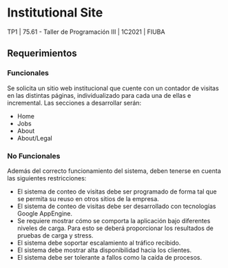 # Institutional Site
TP1 | 75.61 - Taller de Programación III | 1C2021 | FIUBA

## Requerimientos

### Funcionales

Se solicita un sitio web institucional que cuente con un contador de visitas en las distintas páginas, individualizado para cada una de ellas e incremental. Las secciones a desarrollar serán:

* Home
* Jobs
* About
* About/Legal

### No Funcionales

Además del correcto funcionamiento del sistema, deben tenerse en cuenta las siguientes restricciones:

* El sistema de conteo de visitas debe ser programado de forma tal que se permita su reuso en otros sitios de la empresa.
* El sistema de conteo de visitas debe ser desarrollado con tecnologías Google AppEngine.
* Se requiere mostrar cómo se comporta la aplicación bajo diferentes niveles de carga. Para esto se deberá proporcionar los resultados de pruebas de carga y stress.
* El sistema debe soportar escalamiento al tráfico recibido.
* El sistema debe mostrar alta disponibilidad hacia los clientes.
* El sistema debe ser tolerante a fallos como la caída de procesos.
